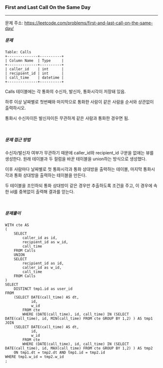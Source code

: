 ### First and Last Call On the Same Day

------

문제 주소: https://leetcode.com/problems/first-and-last-call-on-the-same-day/



##### 문제

```
Table: Calls
+--------------+----------+
| Column Name  | Type     |
+--------------+----------+
| caller_id    | int      |
| recipient_id | int      |
| call_time    | datetime |
+--------------+----------+
```

Calls 테이블에는 각 통화의 수신자, 발신자, 통화시각이 저장돼 있음.    

하루 이상 날짜별로 첫번째와 마지막으로 통화한 사람이 같은 사람을 순서와 상관없이 출력하시오.       

통화시 수신자이든 발신자이든 무관하게 같은 사람과 통화한 경우면 됨.    

​    

##### 문제 접근 방법

수신자/발신자 여부가 무관하기 때문에 caller_id와 recipient_id 구분을 없애는 뷰를 생성한다. 원래 테이블과 두 컬럼을 바꾼 테이블을 union하는 방식으로 생성했다.    

이후 사람마다 날짜별로 첫 통화시각과 통화 상대방을 출력하는 테이블, 마지막 통화시각과 통화 상대방을 출력하는 테이블을 만든다.    

두 테이블을 조인하되 통화 상대방이 같은 경우만 추출하도록 조건을 주고, 이 경우에 속한 id를 중복없이 출력해 결과를 얻는다.    

​     

##### 문제풀이

```
WITH cte AS 
(
    SELECT
        caller_id as id,
        recipient_id as w_id,
        call_time
    FROM Calls
    UNION 
    SELECT
        recipient_id as id,
        caller_id as w_id,
        call_time
    FROM Calls
)
SELECT
    DISTINCT tmp1.id as user_id
FROM
    (SELECT DATE(call_time) AS dt,
            id, 
            w_id
        FROM cte
        WHERE (DATE(call_time), id, call_time) IN (SELECT DATE(call_time), id, MIN(call_time) FROM cte GROUP BY 1,2) ) AS tmp1
JOIN    
    (SELECT DATE(call_time) AS dt,
            id, 
            w_id
        FROM cte
        WHERE (DATE(call_time), id, call_time) IN (SELECT DATE(call_time), id, MAX(call_time) FROM cte GROUP BY 1,2) ) AS tmp2
	ON tmp1.dt = tmp2.dt AND tmp1.id = tmp2.id
WHERE tmp1.w_id = tmp2.w_id
;
```

​    
